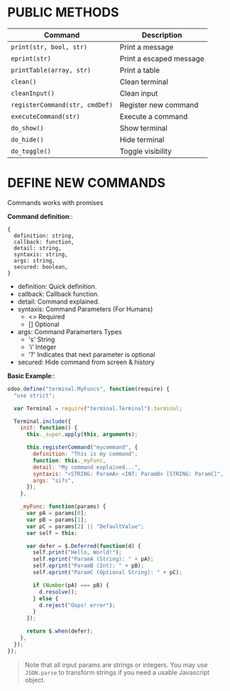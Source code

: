 # PUBLIC METHODS

| Command                        | Description             |
| ------------------------------ | ----------------------- |
| `print(str, bool, str)`        | Print a message         |
| `eprint(str)`                  | Print a escaped message |
| `printTable(array, str)`       | Print a table           |
| `clean()`                      | Clean terminal          |
| `cleanInput()`                 | Clean input             |
| `registerCommand(str, cmdDef)` | Register new command    |
| `executeCommand(str)`          | Execute a command       |
| `do_show()`                    | Show terminal           |
| `do_hide()`                    | Hide terminal           |
| `do_toggle()`                  | Toggle visibility       |

# DEFINE NEW COMMANDS

Commands works with promises

**Command definition**::

```
{
  definition: string,
  callback: function,
  detail: string,
  syntaxis: string,
  args: string,
  secured: boolean,
}
```

- definition: Quick definition.
- callback: Callback function.
- detail: Command explained.
- syntaxis: Command Parameters (For Humans)
  - <> Required
  - [] Optional
- args: Command Paramerters Types
  - 's' String
  - 'i' Integer
  - '?' Indicates that next parameter is optional
- secured: Hide command from screen & history

**Basic Example**::

```javascript
odoo.define("terminal.MyFuncs", function(require) {
  "use strict";

  var Terminal = require("terminal.Terminal").terminal;

  Terminal.include({
    init: function() {
      this._super.apply(this, arguments);

      this.registerCommand("mycommand", {
        definition: "This is my command",
        function: this._myFunc,
        detail: "My command explained...",
        syntaxis: "<STRING: ParamA> <INT: ParamB> [STRING: ParamC]",
        args: "si?s",
      });
    },

    _myFunc: function(params) {
      var pA = params[0];
      var pB = params[1];
      var pC = params[2] || "DefaultValue";
      var self = this;

      var defer = $.Deferred(function(d) {
        self.print("Hello, World!");
        self.eprint("ParamA (String): " + pA);
        self.eprint("ParamB (Int): " + pB);
        self.eprint("ParamC (Optional String): " + pC);

        if (Number(pA) === pB) {
          d.resolve();
        } else {
          d.reject("Oops! error");
        }
      });

      return $.when(defer);
    },
  });
});
```

> Note that all input params are strings or integers. You may use `JSON.parse`
> to transform strings if you need a usable Javascript object.

